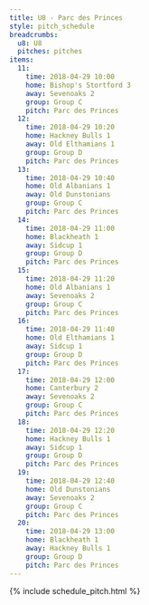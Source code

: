 ```yaml
---
title: U8 - Parc des Princes
style: pitch_schedule
breadcrumbs:
  u8: U8
  pitches: pitches
items:
  11:
    time: 2018-04-29 10:00
    home: Bishop's Stortford 3
    away: Sevenoaks 2
    group: Group C
    pitch: Parc des Princes
  12:
    time: 2018-04-29 10:20
    home: Hackney Bulls 1
    away: Old Elthamians 1
    group: Group D
    pitch: Parc des Princes
  13:
    time: 2018-04-29 10:40
    home: Old Albanians 1
    away: Old Dunstonians
    group: Group C
    pitch: Parc des Princes
  14:
    time: 2018-04-29 11:00
    home: Blackheath 1
    away: Sidcup 1
    group: Group D
    pitch: Parc des Princes
  15:
    time: 2018-04-29 11:20
    home: Old Albanians 1
    away: Sevenoaks 2
    group: Group C
    pitch: Parc des Princes
  16:
    time: 2018-04-29 11:40
    home: Old Elthamians 1
    away: Sidcup 1
    group: Group D
    pitch: Parc des Princes
  17:
    time: 2018-04-29 12:00
    home: Canterbury 2
    away: Sevenoaks 2
    group: Group C
    pitch: Parc des Princes
  18:
    time: 2018-04-29 12:20
    home: Hackney Bulls 1
    away: Sidcup 1
    group: Group D
    pitch: Parc des Princes
  19:
    time: 2018-04-29 12:40
    home: Old Dunstonians
    away: Sevenoaks 2
    group: Group C
    pitch: Parc des Princes
  20:
    time: 2018-04-29 13:00
    home: Blackheath 1
    away: Hackney Bulls 1
    group: Group D
    pitch: Parc des Princes
---
```


{% include schedule_pitch.html %}

